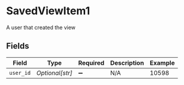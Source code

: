 # SavedViewItem1

A user that created the view


## Fields

| Field              | Type               | Required           | Description        | Example            |
| ------------------ | ------------------ | ------------------ | ------------------ | ------------------ |
| `user_id`          | *Optional[str]*    | :heavy_minus_sign: | N/A                | 10598              |